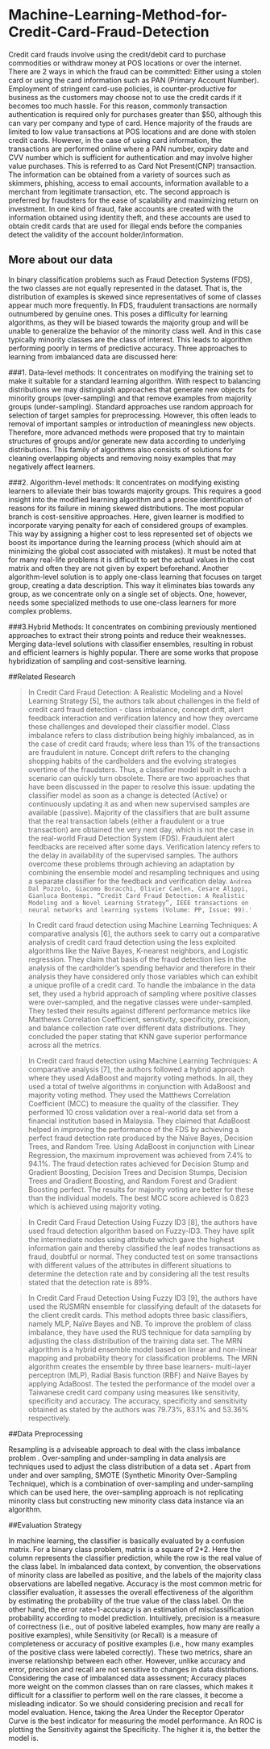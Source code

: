 # Machine-Learning-Method-for-Credit-Card-Fraud-Detection

Credit card frauds involve using the credit/debit card to purchase commodities or withdraw money at POS locations or over the internet. There are 2 ways in which the fraud can be committed: Either using a stolen card or using the card information such as PAN (Primary Account Number). 
Employment of stringent card-use policies, is counter-productive for business as the customers may choose not to use the credit cards if it becomes too much hassle. For this reason, commonly transaction authentication is required only for purchases greater than $50, although this can vary per company and type of card. Hence majority of the frauds are limited to low value transactions at POS locations and are done with stolen credit cards. However, in the case of using card information, the transactions are performed online where a PAN number, expiry date and CVV number which is sufficient for authentication and may involve higher value purchases. This is referred to as Card Not Present(CNP) transaction. The information can be obtained from a variety of sources such as skimmers, phishing, access to email accounts, information available to a merchant from legitimate transaction, etc. The second approach is preferred by fraudsters for the ease of scalability and maximizing return on investment. In one kind of fraud, fake accounts are created with the information obtained using identity theft, and these accounts are used to obtain credit cards that are used for illegal ends before the companies detect the validity of the account holder/information. 

## More about our data

In binary classification problems such as Fraud Detection Systems (FDS), the two classes are not equally represented in the dataset. That is, the distribution of examples is skewed since representatives of some of classes appear much more frequently. In FDS, fraudulent transactions are normally outnumbered by genuine ones. This poses a difficulty for learning algorithms, as they will be biased towards the majority group and will be unable to generalize the behavior of the minority class well. And in this case typically minority classes are the class of interest. This leads to algorithm performing poorly in terms of predictive accuracy.
Three approaches to learning from imbalanced data are discussed here:

###1. Data-level methods: 
It concentrates on modifying the training set to make it suitable for a standard learning algorithm. With respect to balancing distributions we may distinguish approaches that generate new objects for minority groups (over-sampling) and that remove examples from majority groups (under-sampling). Standard approaches use random approach for selection of target samples for preprocessing. However, this often leads to removal of important samples or introduction of meaningless new objects. Therefore, more advanced methods were proposed that try to maintain structures of groups and/or generate new data according to underlying distributions. This family of algorithms also consists of solutions for cleaning overlapping objects and removing noisy examples that may negatively affect learners.

###2.	Algorithm-level methods: 
It concentrates on modifying existing learners to alleviate their bias towards majority groups. This requires a good insight into the modified learning algorithm and a precise identification of reasons for its failure in mining skewed distributions. The most popular branch is cost-sensitive approaches. Here, given learner is modified to incorporate varying penalty for each of considered groups of examples. This way by assigning a higher cost to less represented set of objects we boost its importance during the learning process (which should aim at minimizing the global cost associated with mistakes). It must be noted that for many real-life problems it is difficult to set the actual values in the cost matrix and often they are not given by expert beforehand. Another algorithm-level solution is to apply one-class learning that focuses on target group, creating a data description. This way it eliminates bias towards any group, as we concentrate only on a single set of objects. One, however, needs some specialized methods to use one-class learners for more complex problems.

###3.Hybrid Methods:
It concentrates on combining previously mentioned approaches to extract their strong points and reduce their weaknesses. Merging data-level solutions with classifier ensembles, resulting in robust and efficient learners is highly popular. There are some works that propose hybridization of sampling and cost-sensitive learning.

##Related Research

>In Credit Card Fraud Detection: A Realistic Modeling and a Novel Learning Strategy [5], the authors talk about challenges in the field of credit card fraud detection - class imbalance, concept drift, alert feedback interaction and verification latency and how they overcame these challenges and developed their classifier model. Class imbalance refers to class distribution being highly imbalanced, as in the case of credit card frauds; where less than 1% of the transactions are fraudulent in nature. Concept drift refers to the changing shopping habits of the cardholders and the evolving strategies overtime of the fraudsters. Thus, a classifier model built in such a scenario can quickly turn obsolete. There are two approaches that have been discussed in the paper to resolve this issue: updating the classifier model as soon as a change is detected (Active) or continuously updating it as and when new supervised samples are available (passive). Majority of the classifiers that are built assume that the real transaction labels (either a fraudulent or a true transaction) are obtained the very next day, which is not the case in the real-world Fraud Detection System (FDS). Fraudulent alert feedbacks are received after some days. Verification latency refers to the delay in availability of the supervised samples. The authors overcome these problems through achieving an adaptation by combining the ensemble model and resampling techniques and using a separate classifier for the feedback and verification delay. `Andrea Dal Pozzolo, Giacomo Boracchi, Olivier Caelen, Cesare Alippi, Gianluca Bontempi. “Credit Card Fraud Detection: A Realistic Modeling and a Novel Learning Strategy”, IEEE transactions on neural networks and learning systems (Volume: PP, Issue: 99).'`

>In Credit card fraud detection using Machine Learning Techniques: A comparative analysis [6], the authors seek to carry out a comparative analysis of credit card fraud detection using the less exploited algorithms like the Naïve Bayes, K-nearest neighbors, and Logistic regression. They claim that basis of the fraud detection lies in the analysis of the cardholder’s spending behavior and therefore in their analysis they have considered only those variables which can exhibit a unique profile of a credit card. To handle the imbalance in the data set, they used a hybrid approach of sampling where positive classes were over-sampled, and the negative classes were under-sampled. They tested their results against different performance metrics like Matthews Correlation Coefficient, sensitivity, specificity, precision, and balance collection rate over different data distributions. They concluded the paper stating that KNN gave superior performance across all the metrics.

>In Credit card fraud detection using Machine Learning Techniques: A comparative analysis [7], the authors followed a hybrid approach where they used AdaBoost and majority voting methods. In all, they used a total of twelve algorithms in conjunction with AdaBoost and majority voting method. They used the Matthews Correlation Coefficient (MCC) to measure the quality of the classifier. They performed 10 cross validation over a real-world data set from a financial institution based in Malaysia. They claimed that AdaBoost helped in improving the performance of the FDS by achieving a perfect fraud detection rate produced by the Naïve Bayes, Decision Trees, and Random Tree. Using AdaBoost in conjunction with Linear Regression, the maximum improvement was achieved from 7.4% to 94.1%. The fraud detection rates achieved for Decision Stump and Gradient Boosting, Decision Trees and Decision Stumps, Decision Trees and Gradient Boosting, and Random Forest and Gradient Boosting perfect. The results for majority voting are better for these than the individual models. The best MCC score achieved is 0.823 which is achieved using majority voting.

>In Credit Card Fraud Detection Using Fuzzy ID3  [8], the authors have used fraud detection algorithm based on Fuzzy-ID3. They have split the intermediate nodes using attribute which gave the highest information gain and thereby classified the leaf nodes transactions as fraud, doubtful or normal. They conducted test on some transactions with different values of the attributes in different situations to determine the detection rate and by considering all the test results stated that the detection rate is 89%.

>In Credit Card Fraud Detection Using Fuzzy ID3  [9], the authors have used the RUSMRN ensemble for classifying default of the datasets for the client credit cards.  This method adopts three basic classifiers, namely MLP, Naïve Bayes and NB. To improve the problem of class imbalance, they have used the RUS technique for data sampling by adjusting the class distribution of the training data set. The MRN algorithm is a hybrid ensemble model based on linear and non-linear mapping and probability theory for classification problems. The MRN algorithm creates the ensemble by three base learners- multi-layer perceptron (MLP), Radial Basis function (RBF) and Naïve Bayes by applying AdaBoost. The tested the performance of the model over a Taiwanese credit card company using measures like sensitivity, specificity and accuracy. The accuracy, specificity and sensitivity obtained as stated by the authors was 79.73%, 83.1% and 53.36% respectively.

##Data Preprocessing

Resampling is a adviseable approach to deal with the class imbalance problem . Over-sampling and under-sampling in data analysis are techniques used to adjust the class distribution of a data set . Apart from under and over sampling,  SMOTE (Synthetic Minority Over-Sampling Technique), which is a combination of over-sampling and under-sampling which can be used here,  the over-sampling approach is not replicating minority class but constructing new minority class data instance via an algorithm.


##Evaluation Strategy

In machine learning, the classifier is basically evaluated by a confusion matrix. For a binary class problem, matrix is a square of 2*2. Here the column represents the classifier prediction, while the row is the real value of the class label. In imbalanced data context, by convention, the observations of minority class are labelled as positive, and the labels of the majority class observations are labelled negative. 
Accuracy is the most common metric for classifier evaluation, it assesses the overall effectiveness of the algorithm by estimating the probability of the true value of the class label. On the other hand, the error rate=1-accuracy is an estimation of misclassification probability according to model prediction. Intuitively, precision is a measure of correctness (i.e., out of positive labeled examples, how many are really a positive examples), while Sensitivity (or Recall) is a measure of completeness or accuracy of positive examples (i.e., how many examples of the positive class were labeled correctly). These two metrics, share an inverse relationship between each other. However, unlike accuracy and error, precision and recall are not sensitive to changes in data distributions. Considering the case of imbalanced data assessment; Accuracy places more weight on the common classes than on rare classes, which makes it difficult for a classifier to perform well on the rare classes, it become a misleading indicator. So we should considering precision and recall for model evaluation. 
Hence, taking the Area Under the Receptor Operator Curve is the best indicator for measuring the model performance. An ROC is plotting the Sensitivity against the Specificity. The higher it is, the better the model is.


